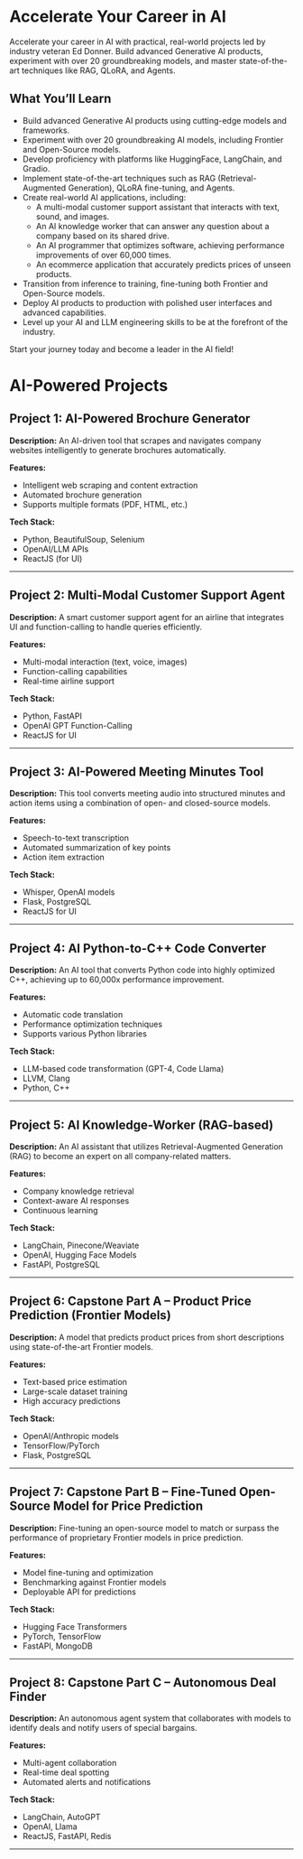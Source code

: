 # Accelerate Your Career in AI

Accelerate your career in AI with practical, real-world projects led by industry veteran Ed Donner. Build advanced Generative AI products, experiment with over 20 groundbreaking models, and master state-of-the-art techniques like RAG, QLoRA, and Agents.

## What You’ll Learn

- Build advanced Generative AI products using cutting-edge models and frameworks.
- Experiment with over 20 groundbreaking AI models, including Frontier and Open-Source models.
- Develop proficiency with platforms like HuggingFace, LangChain, and Gradio.
- Implement state-of-the-art techniques such as RAG (Retrieval-Augmented Generation), QLoRA fine-tuning, and Agents.
- Create real-world AI applications, including:
    - A multi-modal customer support assistant that interacts with text, sound, and images.
    - An AI knowledge worker that can answer any question about a company based on its shared drive.
    - An AI programmer that optimizes software, achieving performance improvements of over 60,000 times.
    - An ecommerce application that accurately predicts prices of unseen products.
- Transition from inference to training, fine-tuning both Frontier and Open-Source models.
- Deploy AI products to production with polished user interfaces and advanced capabilities.
- Level up your AI and LLM engineering skills to be at the forefront of the industry.

Start your journey today and become a leader in the AI field!

# AI-Powered Projects

## Project 1: AI-Powered Brochure Generator
**Description:**
An AI-driven tool that scrapes and navigates company websites intelligently to generate brochures automatically.

**Features:**
- Intelligent web scraping and content extraction
- Automated brochure generation
- Supports multiple formats (PDF, HTML, etc.)

**Tech Stack:**
- Python, BeautifulSoup, Selenium
- OpenAI/LLM APIs
- ReactJS (for UI)

---

## Project 2: Multi-Modal Customer Support Agent
**Description:**
A smart customer support agent for an airline that integrates UI and function-calling to handle queries efficiently.

**Features:**
- Multi-modal interaction (text, voice, images)
- Function-calling capabilities
- Real-time airline support

**Tech Stack:**
- Python, FastAPI
- OpenAI GPT Function-Calling
- ReactJS for UI

---

## Project 3: AI-Powered Meeting Minutes Tool
**Description:**
This tool converts meeting audio into structured minutes and action items using a combination of open- and closed-source models.

**Features:**
- Speech-to-text transcription
- Automated summarization of key points
- Action item extraction

**Tech Stack:**
- Whisper, OpenAI models
- Flask, PostgreSQL
- ReactJS for UI

---

## Project 4: AI Python-to-C++ Code Converter
**Description:**
An AI tool that converts Python code into highly optimized C++, achieving up to 60,000x performance improvement.

**Features:**
- Automatic code translation
- Performance optimization techniques
- Supports various Python libraries

**Tech Stack:**
- LLM-based code transformation (GPT-4, Code Llama)
- LLVM, Clang
- Python, C++

---

## Project 5: AI Knowledge-Worker (RAG-based)
**Description:**
An AI assistant that utilizes Retrieval-Augmented Generation (RAG) to become an expert on all company-related matters.

**Features:**
- Company knowledge retrieval
- Context-aware AI responses
- Continuous learning

**Tech Stack:**
- LangChain, Pinecone/Weaviate
- OpenAI, Hugging Face Models
- FastAPI, PostgreSQL

---

## Project 6: Capstone Part A – Product Price Prediction (Frontier Models)
**Description:**
A model that predicts product prices from short descriptions using state-of-the-art Frontier models.

**Features:**
- Text-based price estimation
- Large-scale dataset training
- High accuracy predictions

**Tech Stack:**
- OpenAI/Anthropic models
- TensorFlow/PyTorch
- Flask, PostgreSQL

---

## Project 7: Capstone Part B – Fine-Tuned Open-Source Model for Price Prediction
**Description:**
Fine-tuning an open-source model to match or surpass the performance of proprietary Frontier models in price prediction.

**Features:**
- Model fine-tuning and optimization
- Benchmarking against Frontier models
- Deployable API for predictions

**Tech Stack:**
- Hugging Face Transformers
- PyTorch, TensorFlow
- FastAPI, MongoDB

---

## Project 8: Capstone Part C – Autonomous Deal Finder
**Description:**
An autonomous agent system that collaborates with models to identify deals and notify users of special bargains.

**Features:**
- Multi-agent collaboration
- Real-time deal spotting
- Automated alerts and notifications

**Tech Stack:**
- LangChain, AutoGPT
- OpenAI, Llama
- ReactJS, FastAPI, Redis

---


